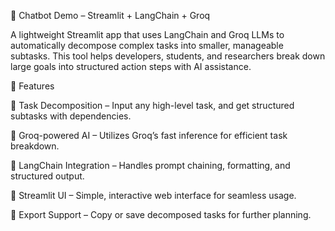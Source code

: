 🧩 Chatbot Demo – Streamlit + LangChain + Groq

A lightweight Streamlit app that uses LangChain and Groq LLMs to automatically decompose complex tasks into smaller, manageable subtasks.
This tool helps developers, students, and researchers break down large goals into structured action steps with AI assistance.

🚀 Features

🔹 Task Decomposition – Input any high-level task, and get structured subtasks with dependencies.

🔹 Groq-powered AI – Utilizes Groq’s fast inference for efficient task breakdown.

🔹 LangChain Integration – Handles prompt chaining, formatting, and structured output.

🔹 Streamlit UI – Simple, interactive web interface for seamless usage.

🔹 Export Support – Copy or save decomposed tasks for further planning.
